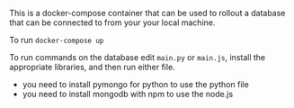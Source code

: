 This is a docker-compose container that can be used to rollout a database that
can be connected to from your your local machine.

To run `docker-compose up`

To run commands on the database edit `main.py` or `main.js`, install the
appropriate libraries, and then run either file.

- you need to install pymongo for python to use the python file
- you need to install mongodb with npm to use the node.js
